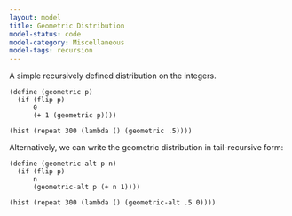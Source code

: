 ```yaml
---
layout: model
title: Geometric Distribution
model-status: code
model-category: Miscellaneous
model-tags: recursion
---
```


A simple recursively defined distribution on the integers.

    (define (geometric p)
      (if (flip p)
          0
          (+ 1 (geometric p))))
    
    (hist (repeat 300 (lambda () (geometric .5))))
    
Alternatively, we can write the geometric distribution in tail-recursive form:
    
    (define (geometric-alt p n)
      (if (flip p)
          n
          (geometric-alt p (+ n 1))))
    
    (hist (repeat 300 (lambda () (geometric-alt .5 0))))
